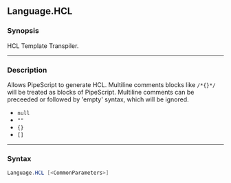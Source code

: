 Language.HCL
------------




### Synopsis
HCL Template Transpiler.



---


### Description

Allows PipeScript to generate HCL.
Multiline comments blocks like ```/*{}*/``` will be treated as blocks of PipeScript.
Multiline comments can be preceeded or followed by 'empty' syntax, which will be ignored.
* ```null```
* ```""```
* ```{}```
* ```[]```



---


### Syntax
```PowerShell
Language.HCL [<CommonParameters>]
```
